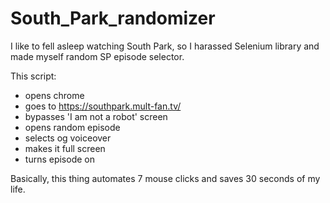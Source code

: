 # South_Park_randomizer

I like to fell asleep watching South Park, so I harassed Selenium library and made myself random SP episode selector. 

This script:
- opens chrome
- goes to https://southpark.mult-fan.tv/
- bypasses 'I am not a robot' screen
- opens random episode
- selects og voiceover
- makes it full screen
- turns episode on

Basically, this thing automates 7 mouse clicks and saves 30 seconds of my life.
